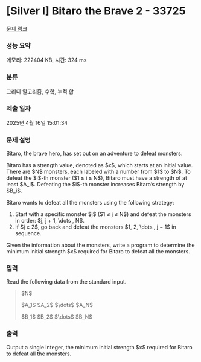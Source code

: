 # [Silver I] Bitaro the Brave 2 - 33725 

[문제 링크](https://www.acmicpc.net/problem/33725) 

### 성능 요약

메모리: 222404 KB, 시간: 324 ms

### 분류

그리디 알고리즘, 수학, 누적 합

### 제출 일자

2025년 4월 16일 15:01:34

### 문제 설명

<p>Bitaro, the brave hero, has set out on an adventure to defeat monsters.</p>

<p>Bitaro has a strength value, denoted as $x$, which starts at an initial value. There are $N$ monsters, each labeled with a number from $1$ to $N$. To defeat the $i$-th monster ($1 ≤ i ≤ N$), Bitaro must have a strength of at least $A_i$. Defeating the $i$-th monster increases Bitaro’s strength by $B_i$.</p>

<p>Bitaro wants to defeat all the monsters using the following strategy:</p>

<ol>
	<li>Start with a specific monster $j$ ($1 ≤ j ≤ N$) and defeat the monsters in order: $j, j + 1, \dots , N$.</li>
	<li>If $j ≥ 2$, go back and defeat the monsters $1, 2, \dots , j − 1$ in sequence.</li>
</ol>

<p>Given the information about the monsters, write a program to determine the minimum initial strength $x$ required for Bitaro to defeat all the monsters.</p>

### 입력 

 <p>Read the following data from the standard input.</p>

<blockquote>
<p>$N$</p>

<p>$A_1$ $A_2$ $\dots$ $A_N$</p>

<p>$B_1$ $B_2$ $\dots$ $B_N$</p>
</blockquote>

### 출력 

 <p>Output a single integer, the minimum initial strength $x$ required for Bitaro to defeat all the monsters.</p>

